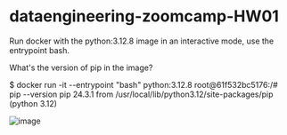 # dataengineering-zoomcamp-HW01

Run docker with the python:3.12.8 image in an interactive mode, use the entrypoint bash.

What's the version of pip in the image?

$ docker run -it --entrypoint "bash" python:3.12.8
root@61f532bc5176:/# pip --version
pip 24.3.1 from /usr/local/lib/python3.12/site-packages/pip (python 3.12)

![image](https://github.com/user-attachments/assets/0163af23-6f3a-4c76-b4a3-e84c966acf02)
